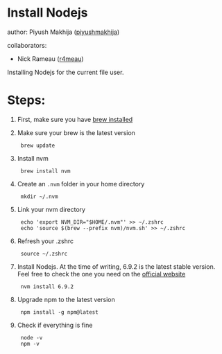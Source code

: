 # Install Nodejs

author: Piyush Makhija ([piyushmakhija](https://github.com/piyushmakhija))

collaborators:

* Nick Rameau ([r4meau](https://github.com/r4meau))

Installing Nodejs for the current file user.

# Steps:

1. First, make sure you have [brew installed](https://github.com/all-hack/42moonlight/blob/master/resources/install_brew_fileuser.md)
2. Make sure your brew is the latest version

        brew update
3. Install nvm

        brew install nvm
4. Create an `.nvm` folder in your home directory

        mkdir ~/.nvm
5. Link your nvm directory

        echo 'export NVM_DIR="$HOME/.nvm"' >> ~/.zshrc
        echo 'source $(brew --prefix nvm)/nvm.sh' >> ~/.zshrc
6. Refresh your .zshrc
        
        source ~/.zshrc
7. Install Nodejs. At the time of writing, 6.9.2 is the latest stable version. Feel free to check the one you need on the [official website](https://nodejs.org)

        nvm install 6.9.2
8. Upgrade npm to the latest version

        npm install -g npm@latest
        
9. Check if everything is fine

        node -v
        npm -v
